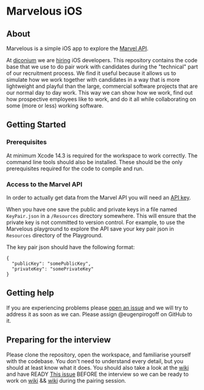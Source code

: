 # Marvelous iOS

## About

Marvelous is a simple iOS app to explore the [Marvel API](https://developer.marvel.com/docs).

At [diconium](https://diconium.com/en) we are [hiring](https://jobs.diconium.com/en/offer/mobile-developer-all-genders/33a7ccfc-bb06-5f9b-b711-048fddde78fa) iOS developers. This repository contains the code base that we use to do pair work with candidates during the "technical" part of our recruitment process. We find it useful because it allows us to simulate how we work together with candidates in a way that is more lightweight and playful than the large, commercial software projects that are our normal day to day work. This way we can show how we work, find out how prospective employees like to work, and do it all while collaborating on some (more or less) working software.

## Getting Started

### Prerequisites

At minimum Xcode 14.3 is required for the workspace to work correctly. The command line tools should also be installed. These should be the only prerequisites required for the code to compile and run.

### Access to the Marvel API

In order to actually get data from the Marvel API you will need an [API key](https://developer.marvel.com/signup).

When you have one save the public and private keys in a file named `KeyPair.json` in a `/Resources` directory somewhere. This will ensure that the private key is not committed to version control. For example, to use the Marvelous playground to explore the API save your key pair json in `Resources` directory of the Playground.

The key pair json should have the following format:

    {
      "publicKey": "somePublicKey",
      "privateKey": "somePrivateKey"
    }

## Getting help

If you are experiencing problems please [open an issue](https://github.com/diconium/bermob-ios-marvelous/issues) and we will try to address it as soon as we can. Please assign @eugenpirogoff on GitHub to it.

## Preparing for the interview

Please clone the repository, open the workspace, and familiarise yourself with the codebase. You don't need to understand every detail, but you should at least know what it does. You should also take a look at the [wiki](https://github.com/diconium/bermob-ios-marvelous/projects/1/) and have READY [This issue](https://github.com/diconium/bermob-ios-marvelous/issues/18) BEFORE the interview so we can be ready to work on [wiki](https://github.com/diconium/bermob-ios-marvelous/projects/11/) && [wiki](https://github.com/diconium/bermob-ios-marvelous/projects/15/) during the pairing session.
